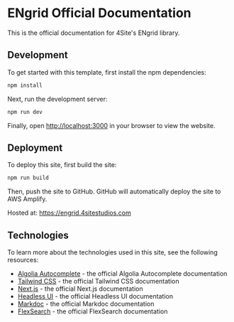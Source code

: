 # ENgrid Official Documentation

This is the official documentation for 4Site's ENgrid library.

## Development

To get started with this template, first install the npm dependencies:

```bash
npm install
```

Next, run the development server:

```bash
npm run dev
```

Finally, open [http://localhost:3000](http://localhost:3000) in your browser to view the website.

## Deployment

To deploy this site, first build the site:

```bash
npm run build
```

Then, push the site to GitHub.
GitHub will automatically deploy the site to AWS Amplify.

Hosted at: https://engrid.4sitestudios.com

## Technologies

To learn more about the technologies used in this site, see the following resources:

- [Algolia Autocomplete](https://www.algolia.com/doc/ui-libraries/autocomplete/introduction/what-is-autocomplete/) - the official Algolia Autocomplete documentation
- [Tailwind CSS](https://tailwindcss.com/docs) - the official Tailwind CSS documentation
- [Next.js](https://nextjs.org/docs) - the official Next.js documentation
- [Headless UI](https://headlessui.dev) - the official Headless UI documentation
- [Markdoc](https://markdoc.io) - the official Markdoc documentation
- [FlexSearch](https://github.com/nextapps-de/flexsearch) - the official FlexSearch documentation
